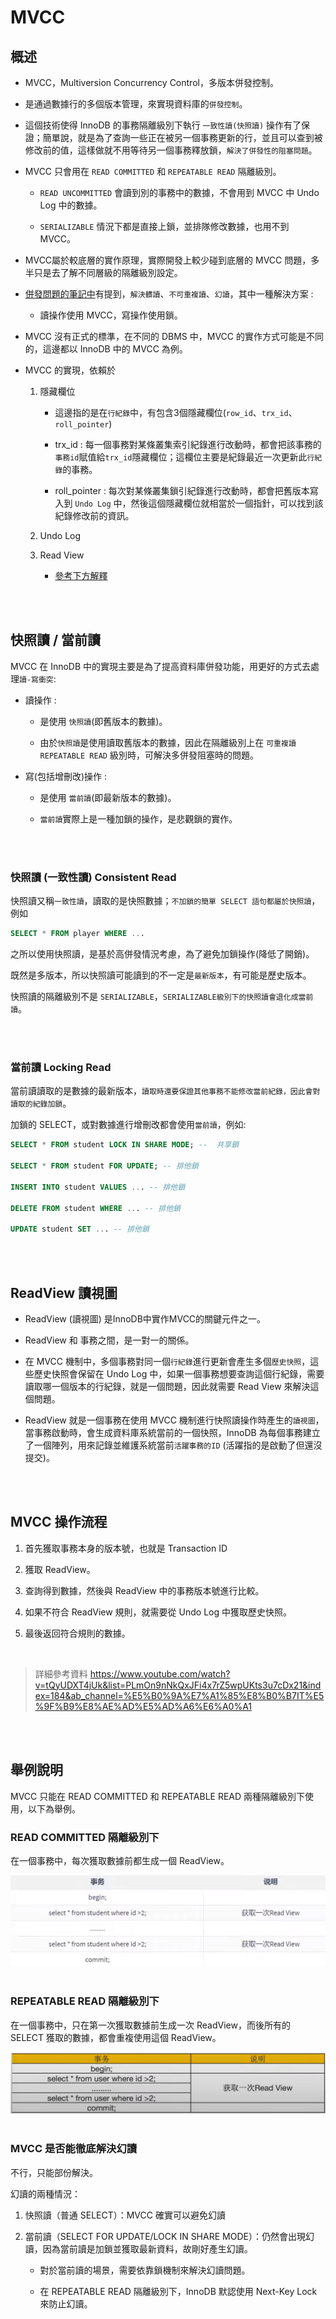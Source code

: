 # MVCC

## 概述

* MVCC，Multiversion Concurrency Control，多版本併發控制。

* 是通過數據行的多個版本管理，來實現資料庫的`併發控制`。

* 這個技術使得 InnoDB 的事務隔離級別下執行 `一致性讀(快照讀)` 操作有了保證；簡單說，就是為了查詢一些正在被另一個事務更新的行，並且可以查到被修改前的值，這樣做就不用等待另一個事務釋放鎖，`解決了併發性的阻塞問題`。

* MVCC 只會用在 `READ COMMITTED` 和 `REPEATABLE READ` 隔離級別。

    * `READ UNCOMMITTED` 會讀到別的事務中的數據，不會用到 MVCC 中 Undo Log 中的數據。

    * `SERIALIZABLE` 情況下都是直接上鎖，並排隊修改數據，也用不到 MVCC。

* MVCC屬於較底層的實作原理，實際開發上較少碰到底層的 MVCC 問題，多半只是去了解不同層級的隔離級別設定。

* [併發問題的筆記中](5_鎖概述.md#併發的解決方案)有提到，`解決髒讀`、`不可重複讀`、`幻讀`，其中一種解決方案 : 


    * 讀操作使用 MVCC，寫操作使用鎖。


* MVCC 沒有正式的標準，在不同的 DBMS 中，MVCC 的實作方式可能是不同的，這邊都以 InnoDB 中的 MVCC 為例。

* MVCC 的實現，依賴於

    1. 隱藏欄位

        * 這邊指的是在`行紀錄`中，有包含3個隱藏欄位(`row_id`、`trx_id`、`roll_pointer`)

        * trx_id : 每一個事務對某條叢集索引紀錄進行改動時，都會把該事務的`事務id`賦值給`trx_id`隱藏欄位；這欄位主要是紀錄最近一次更新此`行紀錄`的事務。

        * roll_pointer : 每次對某條叢集鎖引紀錄進行改動時，都會把舊版本寫入到 `Undo Log` 中，然後這個隱藏欄位就相當於一個指針，可以找到該紀錄修改前的資訊。

    2. Undo Log

    3. Read View

        * [參考下方解釋](#read-view)

<br/>

<br/>

## 快照讀 / 當前讀

MVCC 在 InnoDB 中的實現主要是為了提高資料庫併發功能，用更好的方式去處理`讀-寫衝突`:

* 讀操作 : 
    
    * 是使用 `快照讀`(即舊版本的數據)。

    * 由於`快照讀`是使用讀取舊版本的數據，因此在隔離級別上在 `可重複讀 REPEATABLE READ` 級別時，可解決多併發阻塞時的問題。

* 寫(包括增刪改)操作 : 

    * 是使用 `當前讀`(即最新版本的數據)。

    * `當前讀`實際上是一種加鎖的操作，是悲觀鎖的實作。

<br/>

<br/>

### 快照讀 (一致性讀) Consistent Read

快照讀又稱`一致性讀`，讀取的是快照數據；`不加鎖的簡單 SELECT 語句都屬於快照讀`，例如

```sql
SELECT * FROM player WHERE ... 
```

之所以使用快照讀，是基於高併發情況考慮，為了避免加鎖操作(降低了開銷)。

既然是多版本，所以快照讀可能讀到的不一定是`最新版本`，有可能是歷史版本。

快照讀的隔離級別不是 `SERIALIZABLE`，`SERIALIZABLE級別下的快照讀會退化成當前讀`。


<br/>

<br/>

### 當前讀 Locking Read

當前讀讀取的是數據的最新版本，`讀取時還要保證其他事務不能修改當前紀錄，因此會對讀取的紀錄加鎖`。

加鎖的 SELECT，或對數據進行增刪改都會使用`當前讀`，例如:

```sql
SELECT * FROM student LOCK IN SHARE MODE; --  共享鎖

SELECT * FROM student FOR UPDATE; -- 排他鎖

INSERT INTO student VALUES ... -- 排他鎖

DELETE FROM student WHERE ... -- 排他鎖

UPDATE student SET ... -- 排他鎖
```

<br/>

<br/>

## ReadView 讀視圖

* ReadView (讀視圖) 是InnoDB中實作MVCC的關鍵元件之一。

* ReadView 和 事務之間，是一對一的關係。

* 在 MVCC 機制中，多個事務對同一個`行紀錄`進行更新會產生多個`歷史快照`，這些歷史快照會保留在 Undo Log 中，如果一個事務想要查詢這個行紀錄，需要讀取哪一個版本的行紀錄，就是一個問題，因此就需要 Read View 來解決這個問題。

* ReadView 就是一個事務在使用 MVCC 機制進行快照讀操作時產生的`讀視圖`，當事務啟動時，會生成資料庫系統當前的一個快照，InnoDB 為每個事務建立了一個陣列，用來記錄並維護系統當前`活躍事務的ID` (活躍指的是啟動了但還沒提交)。

<br/>

<br/>


## MVCC 操作流程

1. 首先獲取事務本身的版本號，也就是 Transaction ID

2. 獲取 ReadView。

3. 查詢得到數據，然後與 ReadView 中的事務版本號進行比較。

4. 如果不符合 ReadView 規則，就需要從 Undo Log 中獲取歷史快照。

5. 最後返回符合規則的數據。

<br/>

> 詳細參考資料 https://www.youtube.com/watch?v=tQyUDXT4jUk&list=PLmOn9nNkQxJFi4x7rZ5wpUKts3u7cDx21&index=184&ab_channel=%E5%B0%9A%E7%A1%85%E8%B0%B7IT%E5%9F%B9%E8%AE%AD%E5%AD%A6%E6%A0%A1

<br/>

<br/>

## 舉例說明

MVCC 只能在 READ COMMITTED 和 REPEATABLE READ 兩種隔離級別下使用，以下為舉例。

### READ COMMITTED 隔離級別下

在一個事務中，每次獲取數據前都生成一個 ReadView。

<img src='../../_image/Snipaste_2024-01-24_05-24-07.png'>

<br/>

<br/>

### REPEATABLE READ 隔離級別下

在一個事務中，只在第一次獲取數據前生成一次 ReadView，而後所有的 SELECT 獲取的數據，都會重複使用這個 ReadView。

<img src='../../_image/Snipaste_2024-01-24_05-25-11.png'>

<br/>

<br/>

### MVCC 是否能徹底解決幻讀

不行，只能部份解決。

幻讀的兩種情況：

1. 快照讀（普通 SELECT）：MVCC 確實可以避免幻讀

2. 當前讀（SELECT FOR UPDATE/LOCK IN SHARE MODE）：仍然會出現幻讀，因為當前讀是加鎖並獲取最新資料，故剛好產生幻讀。

    * 對於當前讀的場景，需要依靠鎖機制來解決幻讀問題。

    * 在 REPEATABLE READ 隔離級別下，InnoDB 默認使用 Next-Key Lock 來防止幻讀。

